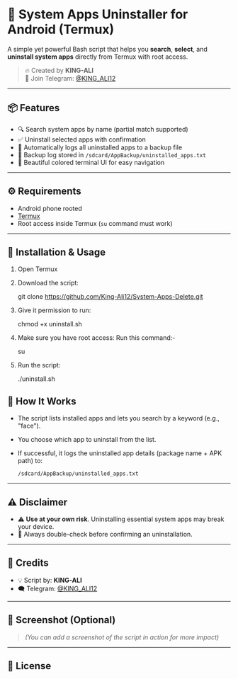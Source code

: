 # 🚀 System Apps Uninstaller for Android (Termux)

A simple yet powerful Bash script that helps you **search**, **select**, and **uninstall system apps** directly from Termux with root access.

> 🔥 Created by **KING-ALI**  
> 📢 Join Telegram: [@KING_ALI12](https://t.me/KING_ALI12)

---

## 📦 Features

- 🔍 Search system apps by name (partial match supported)
- ✅ Uninstall selected apps with confirmation
- 🧾 Automatically logs all uninstalled apps to a backup file
- 📁 Backup log stored in `/sdcard/AppBackup/uninstalled_apps.txt`
- 🎨 Beautiful colored terminal UI for easy navigation

---

## ⚙️ Requirements

- Android phone rooted
- [Termux](https://f-droid.org/en/packages/com.termux/)
- Root access inside Termux (`su` command must work)

---

## 🚀 Installation & Usage

1. Open Termux

2. Download the script:

      git clone https://github.com/King-Ali12/System-Apps-Delete.git

3. Give it permission to run:

   chmod +x uninstall.sh

4. Make sure you have root access:
   Run this command:-
  
   su

6. Run the script:

    ./uninstall.sh

## 📝 How It Works

* The script lists installed apps and lets you search by a keyword (e.g., "face").
* You choose which app to uninstall from the list.
* If successful, it logs the uninstalled app details (package name + APK path) to:

  ```
  /sdcard/AppBackup/uninstalled_apps.txt
  ```

---

## ⚠️ Disclaimer

* ⚠️ **Use at your own risk**. Uninstalling essential system apps may break your device.
* 🛑 Always double-check before confirming an uninstallation.

---

## 👑 Credits

* 💡 Script by: **KING-ALI**
* 🗨️ Telegram: [@KING_ALI12](https://t.me/KING_ALI12)

---

## 📸 Screenshot (Optional)

> *(You can add a screenshot of the script in action for more impact)*

---

## 📜 License
